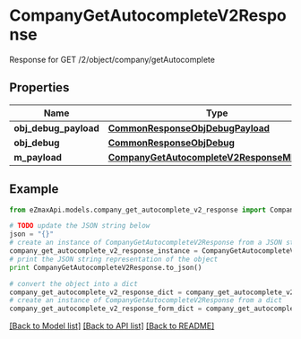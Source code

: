 # CompanyGetAutocompleteV2Response

Response for GET /2/object/company/getAutocomplete

## Properties
Name | Type | Description | Notes
------------ | ------------- | ------------- | -------------
**obj_debug_payload** | [**CommonResponseObjDebugPayload**](CommonResponseObjDebugPayload.md) |  | 
**obj_debug** | [**CommonResponseObjDebug**](CommonResponseObjDebug.md) |  | [optional] 
**m_payload** | [**CompanyGetAutocompleteV2ResponseMPayload**](CompanyGetAutocompleteV2ResponseMPayload.md) |  | 

## Example

```python
from eZmaxApi.models.company_get_autocomplete_v2_response import CompanyGetAutocompleteV2Response

# TODO update the JSON string below
json = "{}"
# create an instance of CompanyGetAutocompleteV2Response from a JSON string
company_get_autocomplete_v2_response_instance = CompanyGetAutocompleteV2Response.from_json(json)
# print the JSON string representation of the object
print CompanyGetAutocompleteV2Response.to_json()

# convert the object into a dict
company_get_autocomplete_v2_response_dict = company_get_autocomplete_v2_response_instance.to_dict()
# create an instance of CompanyGetAutocompleteV2Response from a dict
company_get_autocomplete_v2_response_form_dict = company_get_autocomplete_v2_response.from_dict(company_get_autocomplete_v2_response_dict)
```
[[Back to Model list]](../README.md#documentation-for-models) [[Back to API list]](../README.md#documentation-for-api-endpoints) [[Back to README]](../README.md)



